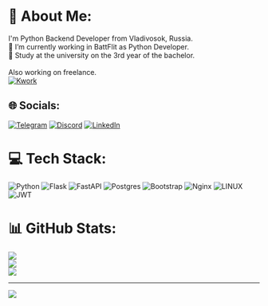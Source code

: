 # 💫 About Me:
I'm Python Backend Developer from Vladivosok, Russia.<br>
🔭 I’m currently working in BattFlit as Python Developer.<br>
💬 Study at the university on the 3rd year of the bachelor.<br>
<br>
Also working on freelance.<br>
[![Kwork](https://img.shields.io/badge/kwork-green)](https://kwork.ru/user/invoker322sf)

## 🌐 Socials:
[![Telegram](https://img.shields.io/badge/Telegram-blue?logo=telegram)](https://t.me/mazikeensix)
[![Discord](https://img.shields.io/badge/Discord-%237289DA.svg?logo=discord&logoColor=white)](https://discord.gg/Mazikeen#0478) [![LinkedIn](https://img.shields.io/badge/LinkedIn-%230077B5.svg?logo=linkedin&logoColor=white)](https://linkedin.com/in/vladimir-kulkov-93154b21a) 

# 💻 Tech Stack:
![Python](https://img.shields.io/badge/python-3670A0?style=flat&logo=python&logoColor=ffdd54) ![Flask](https://img.shields.io/badge/flask-%23000.svg?style=flat&logo=flask&logoColor=white) ![FastAPI](https://img.shields.io/badge/FastAPI-005571?style=flat&logo=fastapi) ![Postgres](https://img.shields.io/badge/postgres-%23316192.svg?style=flat&logo=postgresql&logoColor=white) ![Bootstrap](https://img.shields.io/badge/bootstrap-%23563D7C.svg?style=flat&logo=bootstrap&logoColor=white)  ![Nginx](https://img.shields.io/badge/nginx-%23009639.svg?style=flat&logo=nginx&logoColor=white)  ![LINUX](https://img.shields.io/badge/Linux-FCC624?style=flat&logo=linux&logoColor=black) ![JWT](https://img.shields.io/badge/JWT-black?style=flat&logo=JSON%20web%20tokens)
# 📊 GitHub Stats:
![](https://github-readme-stats.vercel.app/api?username=Maze21127&theme=vue-dark&hide_border=false&include_all_commits=true&count_private=true)<br/>
![](https://github-readme-streak-stats.herokuapp.com/?user=Maze21127&theme=vue-dark&hide_border=false)<br/>
![](https://github-readme-stats.vercel.app/api/top-langs/?username=Maze21127&theme=vue-dark&hide_border=false&include_all_commits=true&count_private=true&layout=compact)

---
[![](https://visitcount.itsvg.in/api?id=Maze21127&icon=2&color=8)](https://visitcount.itsvg.in)

<!-- Proudly created with GPRM ( https://gprm.itsvg.in ) -->
